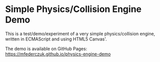 # Simple Physics/Collision Engine Demo #

This is a test/demo/experiment of a very simple physics/collision engine, written in ECMAScript and using HTML5 Canvas'.

The demo is available on GitHub Pages: <https://mfederczuk.github.io/physics-engine-demo>
